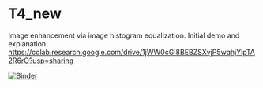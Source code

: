 # T4_new

Image enhancement via image histogram equalization. Initial demo and explanation https://colab.research.google.com/drive/1jWW0cGI8BEBZSXvjP5wqhjYlpTA2R6rO?usp=sharing  


[![Binder](https://mybinder.org/badge_logo.svg)](https://mybinder.org/v2/gh/atiehmk/T4_new/main?urlpath=%2Fvoila%2Frender%2FT4final.ipynb)

